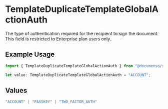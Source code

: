 # TemplateDuplicateTemplateGlobalActionAuth

The type of authentication required for the recipient to sign the document. This field is restricted to Enterprise plan users only.

## Example Usage

```typescript
import { TemplateDuplicateTemplateGlobalActionAuth } from "@documenso/sdk-typescript/models/operations";

let value: TemplateDuplicateTemplateGlobalActionAuth = "ACCOUNT";
```

## Values

```typescript
"ACCOUNT" | "PASSKEY" | "TWO_FACTOR_AUTH"
```